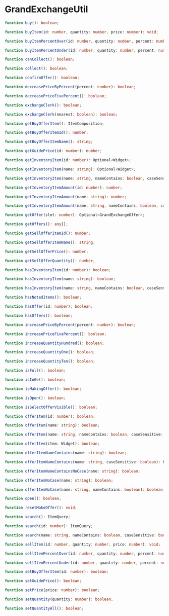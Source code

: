 # GrandExchangeUtil

```typescript
function buy(): boolean;
```

```typescript
function buyItem(id: number, quantity: number, price: number): void;
```

```typescript
function buyItemPercentOver(id: number, quantity: number, percent: number): void;
```

```typescript
function buyItemPercentUnder(id: number, quantity: number, percent: number): void;
```

```typescript
function canCollect(): boolean;
```

```typescript
function collect(): boolean;
```

```typescript
function confirmOffer(): boolean;
```

```typescript
function decreasePriceByPercent(percent: number): boolean;
```

```typescript
function decreasePriceFivePercent(): boolean;
```

```typescript
function exchangeClerk(): boolean;
```

```typescript
function exchangeClerk(nearest: boolean): boolean;
```

```typescript
function getBuyOfferItem(): ItemComposition;
```

```typescript
function getBuyOfferItemId(): number;
```

```typescript
function getBuyOfferItemName(): string;
```

```typescript
function getGuidePrice(id: number): number;
```

```typescript
function getInventoryItem(id: number): Optional<Widget>;
```

```typescript
function getInventoryItem(name: string): Optional<Widget>;
```

```typescript
function getInventoryItem(name: string, nameContains: boolean, caseSensitive: boolean): Optional<Widget>;
```

```typescript
function getInventoryItemAmount(id: number): number;
```

```typescript
function getInventoryItemAmount(name: string): number;
```

```typescript
function getInventoryItemAmount(name: string, nameContains: boolean, caseSensitive: boolean): number;
```

```typescript
function getOffer(slot: number): Optional<GrandExchangeOffer>;
```

```typescript
function getOffers(): any[];
```

```typescript
function getSellOfferItemId(): number;
```

```typescript
function getSellOfferItemName(): string;
```

```typescript
function getSellOfferPrice(): number;
```

```typescript
function getSellOfferQuantity(): number;
```

```typescript
function hasInventoryItem(id: number): boolean;
```

```typescript
function hasInventoryItem(name: string): boolean;
```

```typescript
function hasInventoryItem(name: string, nameContains: boolean, caseSensitive: boolean): boolean;
```

```typescript
function hasNotedItems(): boolean;
```

```typescript
function hasOffer(id: number): boolean;
```

```typescript
function hasOffers(): boolean;
```

```typescript
function increasePriceByPercent(percent: number): boolean;
```

```typescript
function increasePriceFivePercent(): boolean;
```

```typescript
function increaseQuantityHundred(): boolean;
```

```typescript
function increaseQuantityOne(): boolean;
```

```typescript
function increaseQuantityTen(): boolean;
```

```typescript
function isFull(): boolean;
```

```typescript
function isInGe(): boolean;
```

```typescript
function isMakingOffer(): boolean;
```

```typescript
function isOpen(): boolean;
```

```typescript
function isSelectOfferVisible(): boolean;
```

```typescript
function offerItem(id: number): boolean;
```

```typescript
function offerItem(name: string): boolean;
```

```typescript
function offerItem(name: string, nameContains: boolean, caseSensitive: boolean): boolean;
```

```typescript
function offerItem(item: Widget): boolean;
```

```typescript
function offerItemNameContains(name: string): boolean;
```

```typescript
function offerItemNameContains(name: string, caseSensitive: boolean): boolean;
```

```typescript
function offerItemNameContainsNoCase(name: string): boolean;
```

```typescript
function offerItemNoCase(name: string): boolean;
```

```typescript
function offerItemNoCase(name: string, nameContains: boolean): boolean;
```

```typescript
function open(): boolean;
```

```typescript
function resetMakeOffer(): void;
```

```typescript
function search(): ItemQuery;
```

```typescript
function search(id: number): ItemQuery;
```

```typescript
function search(name: string, nameContains: boolean, caseSensitive: boolean): ItemQuery;
```

```typescript
function sellItem(id: number, quantity: number, price: number): void;
```

```typescript
function sellItemPercentOver(id: number, quantity: number, percent: number): void;
```

```typescript
function sellItemPercentUnder(id: number, quantity: number, percent: number): void;
```

```typescript
function setBuyOfferItem(id: number): boolean;
```

```typescript
function setGuidePrice(): boolean;
```

```typescript
function setPrice(price: number): boolean;
```

```typescript
function setQuantity(quantity: number): boolean;
```

```typescript
function setQuantityAll(): boolean;
```

